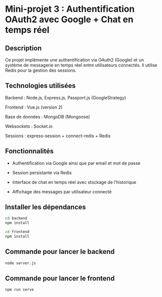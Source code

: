 # Mini-projet 3 : Authentification OAuth2 avec Google + Chat en temps réel

## Description

Ce projet implémente une authentification via OAuth2 (Google) et un système de messagerie en temps réel entre utilisateurs connectés. Il utilise Redis pour la gestion des sessions.

## Technologies utilisées

Backend : Node.js, Express.js, Passport.js (GoogleStrategy)

Frontend : Vue.js (version 2)

Base de données : MongoDB (Mongoose)

Websockets : Socket.io

Sessions : express-session + connect-redis + Redis

## Fonctionnalités

- Authentification via Google ainsi que par email et mot de passe

- Session persistante via Redis

- Interface de chat en temps réel avec stockage de l’historique

- Affichage des messages par utilisateur connecté


## Installer les dépendances
```bash
cd backend
npm install

cd frontend
npm install
```


## Commande pour lancer le backend
```bash
node server.js
```
## Commande pour lancer le frontend
```bash
npm run serve
```


